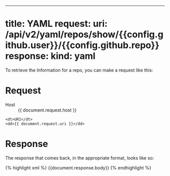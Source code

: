 ---
title: YAML
request:
  uri: /api/v2/yaml/repos/show/{{config.github.user}}/{{config.github.repo}}
response:
  kind: yaml
===

To retrieve the Information for a repo, you can make a request like this:

Request
=======

<dl>
	<dt>Host</dt>
	<dd>{{ document.request.host }}</dd>
	
	<dt>URI</dt>
	<dd>{{ document.request.uri }}</dd>
</dl>

Response
========

The response that comes back, in the appropriate format, looks like so:

{% highlight xml %}
	{{document.response.body}}
{% endhighlight %}
